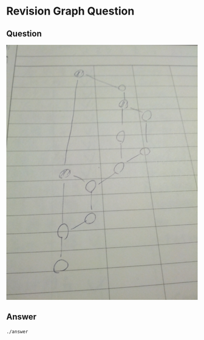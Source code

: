 # Revision Graph Question

## Question

![alt question](question.jpg)

## Answer

```sh
./answer
```
